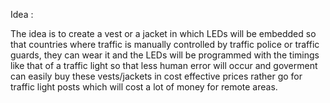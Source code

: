 Idea :

The idea is to create a vest or a jacket in which LEDs will be embedded so that countries where traffic is manually controlled by traffic police or traffic guards, they can wear it and the LEDs will be programmed with the timings like that of a traffic light so that less human error will occur and goverment can easily buy these vests/jackets in cost effective prices rather go for traffic light posts which will cost a lot of money for remote areas.
